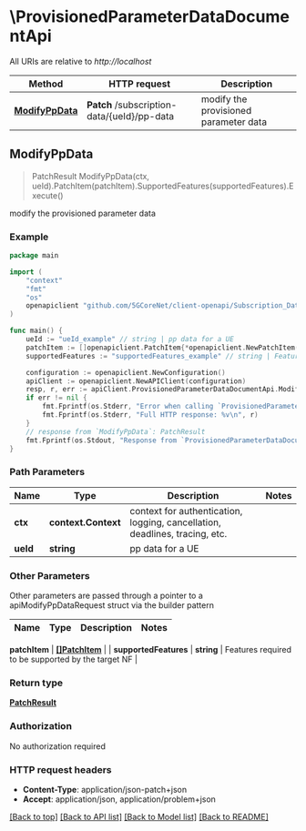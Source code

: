 # \ProvisionedParameterDataDocumentApi

All URIs are relative to *http://localhost*

Method | HTTP request | Description
------------- | ------------- | -------------
[**ModifyPpData**](ProvisionedParameterDataDocumentApi.md#ModifyPpData) | **Patch** /subscription-data/{ueId}/pp-data | modify the provisioned parameter data



## ModifyPpData

> PatchResult ModifyPpData(ctx, ueId).PatchItem(patchItem).SupportedFeatures(supportedFeatures).Execute()

modify the provisioned parameter data

### Example

```go
package main

import (
    "context"
    "fmt"
    "os"
    openapiclient "github.com/5GCoreNet/client-openapi/Subscription_Data"
)

func main() {
    ueId := "ueId_example" // string | pp data for a UE
    patchItem := []openapiclient.PatchItem{*openapiclient.NewPatchItem(*openapiclient.NewPatchOperation(), "Path_example")} // []PatchItem | 
    supportedFeatures := "supportedFeatures_example" // string | Features required to be supported by the target NF (optional)

    configuration := openapiclient.NewConfiguration()
    apiClient := openapiclient.NewAPIClient(configuration)
    resp, r, err := apiClient.ProvisionedParameterDataDocumentApi.ModifyPpData(context.Background(), ueId).PatchItem(patchItem).SupportedFeatures(supportedFeatures).Execute()
    if err != nil {
        fmt.Fprintf(os.Stderr, "Error when calling `ProvisionedParameterDataDocumentApi.ModifyPpData``: %v\n", err)
        fmt.Fprintf(os.Stderr, "Full HTTP response: %v\n", r)
    }
    // response from `ModifyPpData`: PatchResult
    fmt.Fprintf(os.Stdout, "Response from `ProvisionedParameterDataDocumentApi.ModifyPpData`: %v\n", resp)
}
```

### Path Parameters


Name | Type | Description  | Notes
------------- | ------------- | ------------- | -------------
**ctx** | **context.Context** | context for authentication, logging, cancellation, deadlines, tracing, etc.
**ueId** | **string** | pp data for a UE | 

### Other Parameters

Other parameters are passed through a pointer to a apiModifyPpDataRequest struct via the builder pattern


Name | Type | Description  | Notes
------------- | ------------- | ------------- | -------------

 **patchItem** | [**[]PatchItem**](PatchItem.md) |  | 
 **supportedFeatures** | **string** | Features required to be supported by the target NF | 

### Return type

[**PatchResult**](PatchResult.md)

### Authorization

No authorization required

### HTTP request headers

- **Content-Type**: application/json-patch+json
- **Accept**: application/json, application/problem+json

[[Back to top]](#) [[Back to API list]](../README.md#documentation-for-api-endpoints)
[[Back to Model list]](../README.md#documentation-for-models)
[[Back to README]](../README.md)

